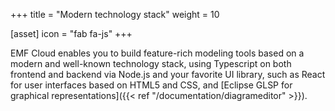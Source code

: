 +++
title = "Modern technology stack"
weight = 10

[asset]
  icon = "fab fa-js"
+++

EMF Cloud enables you to build feature-rich modeling tools based on a modern and well-known technology stack, using Typescript on both frontend and backend via Node.js and your favorite UI library, such as React for user interfaces based on HTML5 and CSS, and [Eclipse GLSP for graphical representations]({{< ref "/documentation/diagrameditor" >}}).
